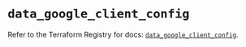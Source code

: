 # `data_google_client_config`

Refer to the Terraform Registry for docs: [`data_google_client_config`](https://registry.terraform.io/providers/hashicorp/google/6.36.0/docs/data-sources/client_config).
